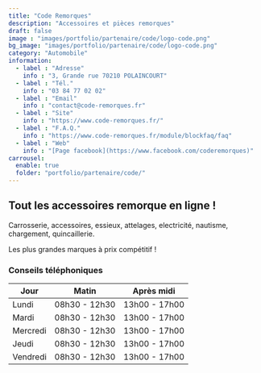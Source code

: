```yaml
---
title: "Code Remorques"
description: "Accessoires et pièces remorques"
draft: false
image : "images/portfolio/partenaire/code/logo-code.png"
bg_image: "images/portfolio/partenaire/code/logo-code.png"
category: "Automobile"
information:
  - label : "Adresse"
    info : "3, Grande rue 70210 POLAINCOURT"
  - label : "Tél."
    info : "03 84 77 02 02"
  - label : "Email"
    info : "contact@code-remorques.fr"
  - label : "Site"
    info : "https://www.code-remorques.fr/"
  - label : "F.A.Q."
    info : "https://www.code-remorques.fr/module/blockfaq/faq"
  - label : "Web"
    info : "[Page facebook](https://www.facebook.com/coderemorques)"
carrousel:
  enable: true
  folder: "portfolio/partenaire/code/"
---
```


## Tout les accessoires remorque en ligne !

Carrosserie, accessoires, essieux, attelages, electricité, nautisme, chargement, quincaillerie.

Les plus grandes marques à prix compétitif !

### Conseils téléphoniques
<div class="table-wrapper">

| Jour     |      Matin    | Après midi      | 
|----------|:-------------:|:------:     |
| Lundi    | 08h30 - 12h30 | 13h00 - 17h00 | 
| Mardi    | 08h30 - 12h30 | 13h00 - 17h00 | 
| Mercredi | 08h30 - 12h30 | 13h00 - 17h00 | 
| Jeudi    | 08h30 - 12h30 | 13h00 - 17h00 | 
| Vendredi | 08h30 - 12h30 | 13h00 - 17h00 | 

</div>